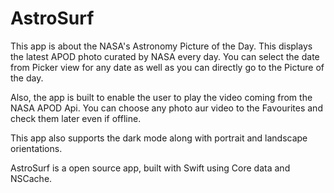 # AstroSurf


This app is about the NASA's Astronomy Picture of the Day. This displays the latest APOD photo curated by NASA every day. You can select the date from Picker view for any date as well as you can directly go to the Picture of the day.

Also, the app is built to enable the user to play the video coming from the NASA APOD Api. You can choose any photo aur video to the Favourites and check them later even if offline.

This app also supports the dark mode along with portrait and landscape orientations.

AstroSurf is a open source app, built with Swift using Core data and NSCache.
